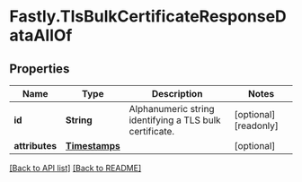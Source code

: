 # Fastly.TlsBulkCertificateResponseDataAllOf

## Properties

Name | Type | Description | Notes
------------ | ------------- | ------------- | -------------
**id** | **String** | Alphanumeric string identifying a TLS bulk certificate. | [optional] [readonly] 
**attributes** | [**Timestamps**](Timestamps.md) |  | [optional] 



[[Back to API list]](../../README.md#endpoints) [[Back to README]](../../README.md)
